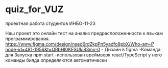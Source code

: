 # quiz_for_VUZ
проектная работа студентов ИНБО-11-23

Наш проект это онлайн тест на анализ предрасположенности к языкам программирования.
https://www.figma.com/design/nsed6rdZkpPn5yadfo8pbX/Who-am-i?node-id=481-1956&t=QRbHI0KFSUki83mv-0 - Дизайн в figma
-Команда для Запуска npm start
-использован вреймворк react/TypeScript у него команды билда определяются автоматически